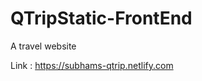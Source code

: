 # QTripStatic-FrontEnd
A travel website

Link : <a href="https://subhams-qtrip.netlify.com" target="_blank">https://subhams-qtrip.netlify.com</a>
